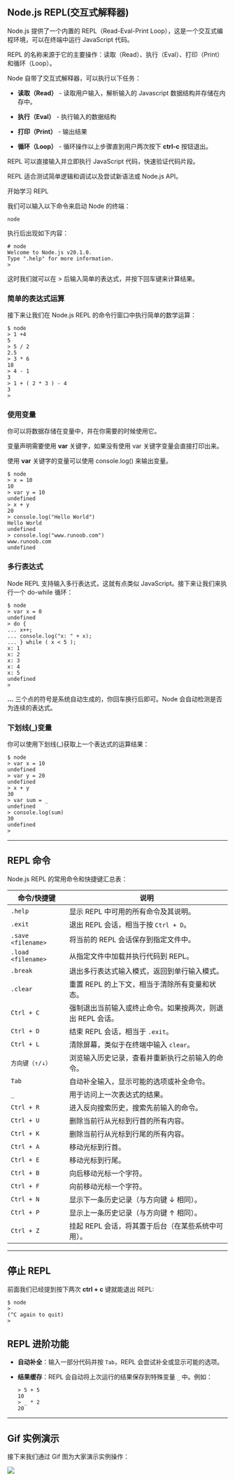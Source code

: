 ## Node.js REPL(交互式解释器)

Node.js 提供了一个内置的 REPL（Read-Eval-Print Loop），这是一个交互式编程环境，可以在终端中运行 JavaScript 代码。

REPL 的名称来源于它的主要操作：读取（Read）、执行（Eval）、打印（Print）和循环（Loop）。

Node 自带了交互式解释器，可以执行以下任务：

+   **读取（Read）** - 读取用户输入，解析输入的 Javascript 数据结构并存储在内存中。
    
+   **执行（Eval）** - 执行输入的数据结构
    
+   **打印（Print）** - 输出结果
    
+   **循环（Loop）** - 循环操作以上步骤直到用户两次按下 **ctrl-c** 按钮退出。
    

REPL 可以直接输入并立即执行 JavaScript 代码，快速验证代码片段。

REPL 适合测试简单逻辑和调试以及尝试新语法或 Node.js API。

开始学习 REPL

我们可以输入以下命令来启动 Node 的终端：

```
node
```

执行后出现如下内容：

```
# node
Welcome to Node.js v20.1.0.
Type ".help" for more information.
> 
```

这时我们就可以在 \> 后输入简单的表达式，并按下回车键来计算结果。

### 简单的表达式运算

接下来让我们在 Node.js REPL 的命令行窗口中执行简单的数学运算：

```
$ node
> 1 +4
5
> 5 / 2
2.5
> 3 * 6
18
> 4 - 1
3
> 1 + ( 2 * 3 ) - 4
3
>
```

### 使用变量

你可以将数据存储在变量中，并在你需要的时候使用它。

变量声明需要使用 **var** 关键字，如果没有使用 var 关键字变量会直接打印出来。

使用 **var** 关键字的变量可以使用 console.log() 来输出变量。

```
$ node
> x = 10
10
> var y = 10
undefined
> x + y
20
> console.log("Hello World")
Hello World
undefined
> console.log("www.runoob.com")
www.runoob.com
undefined
```

### 多行表达式

Node REPL 支持输入多行表达式，这就有点类似 JavaScript。接下来让我们来执行一个 do-while 循环：

```
$ node
> var x = 0
undefined
> do {
... x++;
... console.log("x: " + x);
... } while ( x < 5 );
x: 1
x: 2
x: 3
x: 4
x: 5
undefined
>
```

**...** 三个点的符号是系统自动生成的，你回车换行后即可。Node 会自动检测是否为连续的表达式。

### 下划线(\_)变量

你可以使用下划线(\_)获取上一个表达式的运算结果：

```
$ node
> var x = 10
undefined
> var y = 20
undefined
> x + y
30
> var sum = _
undefined
> console.log(sum)
30
undefined
>
```

* * *

## REPL 命令

Node.js REPL 的常用命令和快捷键汇总表：

| 命令/快捷键        | 说明                                                       |
| ------------------ | ---------------------------------------------------------- |
| `.help`            | 显示 REPL 中可用的所有命令及其说明。                       |
| `.exit`            | 退出 REPL 会话，相当于按 `Ctrl + D`。                      |
| `.save <filename>` | 将当前的 REPL 会话保存到指定文件中。                       |
| `.load <filename>` | 从指定文件中加载并执行代码到 REPL。                        |
| `.break`           | 退出多行表达式输入模式，返回到单行输入模式。               |
| `.clear`           | 重置 REPL 的上下文，相当于清除所有变量和状态。             |
| `Ctrl + C`         | 强制退出当前输入或终止命令。如果按两次，则退出 REPL 会话。 |
| `Ctrl + D`         | 结束 REPL 会话，相当于 `.exit`。                           |
| `Ctrl + L`         | 清除屏幕，类似于在终端中输入 `clear`。                     |
| `方向键（↑/↓）`    | 浏览输入历史记录，查看并重新执行之前输入的命令。           |
| `Tab`              | 自动补全输入，显示可能的选项或补全命令。                   |
| `_`                | 用于访问上一次表达式的结果。                               |
| `Ctrl + R`         | 进入反向搜索历史，搜索先前输入的命令。                     |
| `Ctrl + U`         | 删除当前行从光标到行首的所有内容。                         |
| `Ctrl + K`         | 删除当前行从光标到行尾的所有内容。                         |
| `Ctrl + A`         | 移动光标到行首。                                           |
| `Ctrl + E`         | 移动光标到行尾。                                           |
| `Ctrl + B`         | 向后移动光标一个字符。                                     |
| `Ctrl + F`         | 向前移动光标一个字符。                                     |
| `Ctrl + N`         | 显示下一条历史记录（与方向键 ↓ 相同）。                    |
| `Ctrl + P`         | 显示上一条历史记录（与方向键 ↑ 相同）。                    |
| `Ctrl + Z`         | 挂起 REPL 会话，将其置于后台（在某些系统中可用）。         |

* * *

## 停止 REPL

前面我们已经提到按下两次 **ctrl + c** 键就能退出 REPL:

```
$ node
>
(^C again to quit)
>
```

## REPL 进阶功能

+   **自动补全**：输入一部分代码并按 `Tab`，REPL 会尝试补全或显示可能的选项。
+   **结果缓存**：REPL 会自动将上次运行的结果保存到特殊变量 `_` 中。例如：
    
    ```
    > 5 + 5
    10
    > _ * 2
    20
    ```
    

* * *

## Gif 实例演示

接下来我们通过 Gif 图为大家演示实例操作：

![](https://www.runoob.com/wp-content/uploads/2015/09/nodejs-gif2.gif)